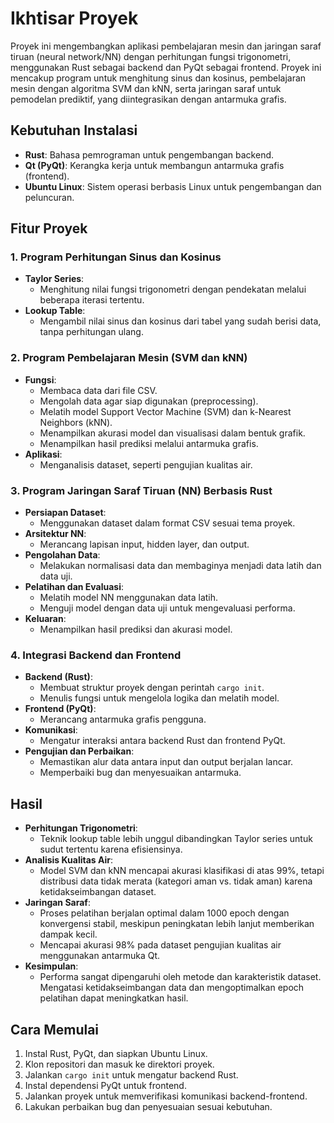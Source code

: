 # Ikhtisar Proyek

Proyek ini mengembangkan aplikasi pembelajaran mesin dan jaringan saraf tiruan (neural network/NN) dengan perhitungan fungsi trigonometri, menggunakan Rust sebagai backend dan PyQt sebagai frontend. Proyek ini mencakup program untuk menghitung sinus dan kosinus, pembelajaran mesin dengan algoritma SVM dan kNN, serta jaringan saraf untuk pemodelan prediktif, yang diintegrasikan dengan antarmuka grafis.

## Kebutuhan Instalasi

- **Rust**: Bahasa pemrograman untuk pengembangan backend.
- **Qt (PyQt)**: Kerangka kerja untuk membangun antarmuka grafis (frontend).
- **Ubuntu Linux**: Sistem operasi berbasis Linux untuk pengembangan dan peluncuran.

## Fitur Proyek

### 1. Program Perhitungan Sinus dan Kosinus
- **Taylor Series**:
  - Menghitung nilai fungsi trigonometri dengan pendekatan melalui beberapa iterasi tertentu.
- **Lookup Table**:
  - Mengambil nilai sinus dan kosinus dari tabel yang sudah berisi data, tanpa perhitungan ulang.

### 2. Program Pembelajaran Mesin (SVM dan kNN)
- **Fungsi**:
  - Membaca data dari file CSV.
  - Mengolah data agar siap digunakan (preprocessing).
  - Melatih model Support Vector Machine (SVM) dan k-Nearest Neighbors (kNN).
  - Menampilkan akurasi model dan visualisasi dalam bentuk grafik.
  - Menampilkan hasil prediksi melalui antarmuka grafis.
- **Aplikasi**:
  - Menganalisis dataset, seperti pengujian kualitas air.

### 3. Program Jaringan Saraf Tiruan (NN) Berbasis Rust
- **Persiapan Dataset**:
  - Menggunakan dataset dalam format CSV sesuai tema proyek.
- **Arsitektur NN**:
  - Merancang lapisan input, hidden layer, dan output.
- **Pengolahan Data**:
  - Melakukan normalisasi data dan membaginya menjadi data latih dan data uji.
- **Pelatihan dan Evaluasi**:
  - Melatih model NN menggunakan data latih.
  - Menguji model dengan data uji untuk mengevaluasi performa.
- **Keluaran**:
  - Menampilkan hasil prediksi dan akurasi model.

### 4. Integrasi Backend dan Frontend
- **Backend (Rust)**:
  - Membuat struktur proyek dengan perintah `cargo init`.
  - Menulis fungsi untuk mengelola logika dan melatih model.
- **Frontend (PyQt)**:
  - Merancang antarmuka grafis pengguna.
- **Komunikasi**:
  - Mengatur interaksi antara backend Rust dan frontend PyQt.
- **Pengujian dan Perbaikan**:
  - Memastikan alur data antara input dan output berjalan lancar.
  - Memperbaiki bug dan menyesuaikan antarmuka.

## Hasil

- **Perhitungan Trigonometri**:
  - Teknik lookup table lebih unggul dibandingkan Taylor series untuk sudut tertentu karena efisiensinya.
- **Analisis Kualitas Air**:
  - Model SVM dan kNN mencapai akurasi klasifikasi di atas 99%, tetapi distribusi data tidak merata (kategori aman vs. tidak aman) karena ketidakseimbangan dataset.
- **Jaringan Saraf**:
  - Proses pelatihan berjalan optimal dalam 1000 epoch dengan konvergensi stabil, meskipun peningkatan lebih lanjut memberikan dampak kecil.
  - Mencapai akurasi 98% pada dataset pengujian kualitas air menggunakan antarmuka Qt.
- **Kesimpulan**:
  - Performa sangat dipengaruhi oleh metode dan karakteristik dataset. Mengatasi ketidakseimbangan data dan mengoptimalkan epoch pelatihan dapat meningkatkan hasil.

## Cara Memulai

1. Instal Rust, PyQt, dan siapkan Ubuntu Linux.
2. Klon repositori dan masuk ke direktori proyek.
3. Jalankan `cargo init` untuk mengatur backend Rust.
4. Instal dependensi PyQt untuk frontend.
5. Jalankan proyek untuk memverifikasi komunikasi backend-frontend.
6. Lakukan perbaikan bug dan penyesuaian sesuai kebutuhan.
